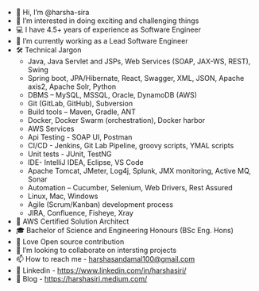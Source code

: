 - 👋 Hi, I’m @harsha-sira
- 👀 I’m interested in doing exciting and challenging things
- 💻 I have 4.5+ years of experience as Software Engineer
- 🌱 I’m currently working as a Lead Software Engineer
- 🛠️ Technical Jargon
  * Java, Java Servlet and JSPs, Web Services (SOAP, JAX-WS, REST), Swing 
  * Spring boot, JPA/Hibernate, React, Swagger, XML, JSON, Apache axis2, Apache Solr, Python 
  * DBMS – MySQL, MSSQL, Oracle, DynamoDB (AWS) 
  * Git (GitLab, GitHub), Subversion 
  * Build tools – Maven, Gradle, ANT 
  * Docker, Docker Swarm (orchestration), Docker harbor   
  * AWS Services 
  * Api Testing - SOAP UI, Postman 
  * CI/CD - Jenkins, Git Lab Pipeline, groovy scripts, YMAL scripts 
  * Unit tests - JUnit, TestNG 
  * IDE- IntelliJ IDEA, Eclipse, VS Code 
  * Apache Tomcat, JMeter, Log4j, Splunk, JMX monitoring, Active MQ, Sonar 
  * Automation – Cucumber, Selenium, Web Drivers, Rest Assured 
  * Linux, Mac, Windows 
  * Agile (Scrum/Kanban) development process 
  * JIRA, Confluence, Fisheye, Xray 
- 🥇 AWS Certified Solution Architect 
- 🎓 Bachelor of Science and Engineering Honours (BSc Eng. Hons)
- 💙 Love Open source contribution
- 💞️ I’m looking to collaborate on intersting projects 
- 📫 How to reach me - harshasandamal100@gmail.com
- 🎯 Linkedin - https://www.linkedin.com/in/harshasiri/
- 🔗 Blog - https://harshasiri.medium.com/

<!---
harsha-sira/harsha-sira is a ✨ special ✨ repository because its `README.md` (this file) appears on your GitHub profile.
You can click the Preview link to take a look at your changes.
--->
